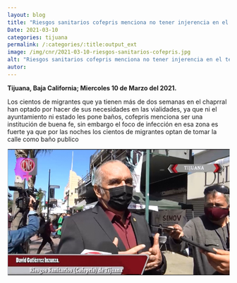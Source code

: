 ```yaml
---
layout: blog
title: "Riesgos sanitarios cofepris menciona no tener injerencia en el tema de migrantes en el chaparral"
Date: 2021-03-10
categories: tijuana
permalink: /:categories/:title:output_ext
image: /img/cnr/2021-03-10-riesgos-sanitarios-cofepris.jpg
alt: "Riesgos sanitarios cofepris menciona no tener injerencia en el tema de migrantes en el chaparral"
autor:
---
```


**Tijuana, Baja California; Miercoles 10 de Marzo del 2021.** 

Los cientos de migrantes que ya tienen más de dos semanas en el chaprral han optado por hacer de sus necesidades en las vialidades, ya que ni el ayuntamiento ni estado les pone baños,  cofepris menciona ser una institución de buena fe, sin embargo el foco de infección en esa zona es fuerte ya que por las noches los cientos de migrantes optan de tomar la calle como baño publico

<div id="carouselExampleSlidesOnly" class="carousel slide" data-ride="carousel">
  <div class="carousel-inner">
    <div class="carousel-item active">
       <img class="d-block w-100" src="/img/cnr/2021-03-10-riesgos-sanitarios-cofepris.jpg" loading="lazy"  alt="Riesgos sanitarios cofepris menciona no tener injerencia en el tema de migrantes en el chaparral">
    </div>
  </div>
</div>